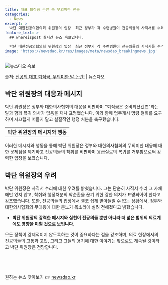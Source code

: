 ```yaml
---
title: 대표 퇴직금 논란 속 무의미한 전공
categories:
  - News
excerpt: >
  박단 대한전공의협의회 위원장의 입장  최근 정부가 각 수련병원이 전공의들의 사직서를 수리할 수 있도록 허용하…
feature_text: >
  ## whereispost 실시간 뉴스 속보입니다.

  박단 대한전공의협의회 위원장의 입장  최근 정부가 각 수련병원이 전공의들의 사직서를 수리할 수 있도록 허용하…
image: 'https://newsdao.kr/res/images/meta/newsdao_breakingnews.jpg'
---
```


![뉴스다오 속보](https://newsdao.kr/res/images/meta/newsdao_breakingnews.jpg)

<p>출처: <a href="https://newsdao.kr/4059" rel="dofollow">전공의 대표 퇴직금, 무의미한 말 논란!</a> | 뉴스다오</p>

<h2 data-ke-size="size26">박단 위원장의 대응과 메시지</h2>
<p data-ke-size="size16">박단 위원장은 정부와 대한의사협회의 대응을 비판하며 "퇴직금은 준비되셨겠죠"라는 말과 함께 복귀 의사가 없음을 재차 표명했습니다. 이와 함께 업무개시 명령 철회를 요구하며 시끄럽게 떠들지 말고 실질적인 행정 처분을 촉구했습니다.</p>

<table>
  <tr>
    <td style="text-align: center; height: 17px;"><b>박단 위원장의 메시지와 행동</b></td>
  </tr>
</table>

<p data-ke-size="size16">이러한 메시지와 행동을 통해 박단 위원장은 정부와 대한의사협회의 무의미한 대응에 대한 문제점을 제기하고 전공의들의 착취를 비판하며 응급실로의 복귀를 거부함으로써 강력한 입장을 보였습니다.</p>

<h2 data-ke-size="size26">박단 위원장의 우려</h2>
<p data-ke-size="size16">박단 위원장은 사직서 수리에 대한 우려를 밝혔습니다. 그는 단순히 사직서 수리 그 자체에만 있지 않고, 착취와 행정처분의 악순환을 끊기 위한 강한 의지가 표명되어야 한다고 강조했습니다. 또한, 전공의들의 입장에서 결코 쉽게 받아들일 수 없는 상황에서, 정부와 대한의사협회의 무대응에 대한 분노가 목소리에 실려 전해졌다고 밝혔습니다.</p>

<ul>
  <li><b>박단 위원장의 강력한 메시지와 실천이 전공의들 뿐만 아니라 더 넓은 범위의 의료계에도 영향을 미칠 것으로 보입니다.</b></li>
</ul>

<p data-ke-size="size16">모든 정책이 강제적이지 않도록하는 것이 중요하다는 점을 강조하며, 의료 현장에서의 전공의들의 고통과 고민, 그리고 그들의 용기에 대한 이야기는 앞으로도 계속될 것이라고 박단 위원장은 전망합니다.</p>

<p data-ke-size="size16">&nbsp;</p>
<p data-ke-size="size16">&nbsp;</p> 

원하는 뉴스 찾아보기 👉 <a href="https://newsdao.kr" rel="dofollow">newsdao.kr</a>


